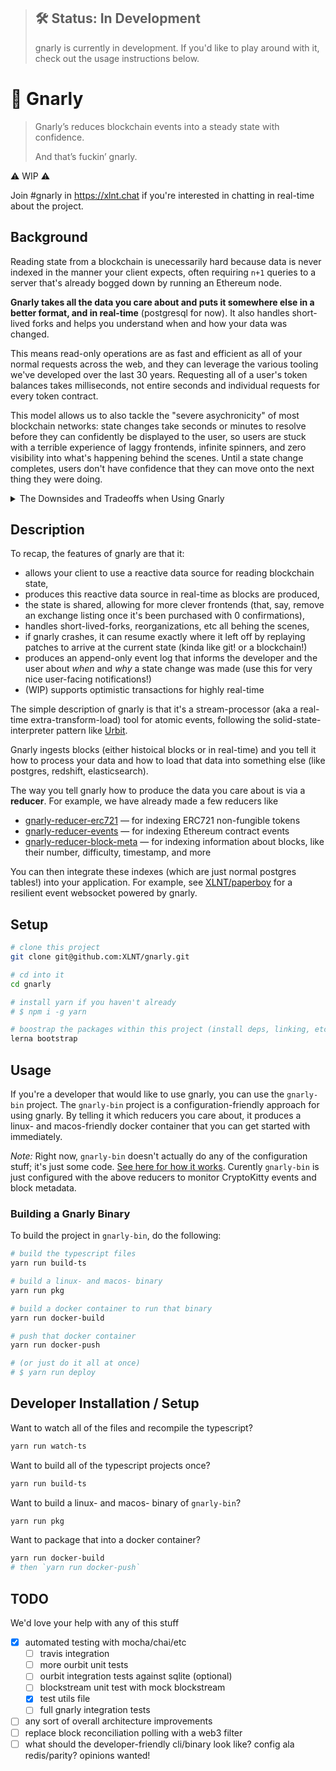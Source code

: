 > ## 🛠 Status: In Development
> gnarly is currently in development. If you'd like to play around with it, check out the usage instructions below.


# 🤙 Gnarly

> Gnarly’s reduces blockchain events into a steady state with confidence.
>
> And that’s fuckin’ gnarly.

⚠ WIP ⚠

Join #gnarly in https://xlnt.chat if you're interested in chatting in real-time about the project.

## Background

Reading state from a blockchain is unecessarily hard because data is never indexed in the manner your client expects, often requiring `n+1` queries to a server that's already bogged down by running an Ethereum node.

**Gnarly takes all the data you care about and puts it somewhere else in a better format, and in real-time** (postgresql for now). It also handles short-lived forks and helps you understand when and how your data was changed.

This means read-only operations are as fast and efficient as all of your normal requests across the web, and they can leverage the various tooling we've developed over the last 30 years. Requesting all of a user's token balances takes milliseconds, not entire seconds and individual requests for every token contract.

This model allows us to also tackle the "severe asychronicity" of most blockchain networks: state changes take seconds or minutes to resolve before they can confidently be displayed to the user, so users are stuck with a terrible experience of laggy frontends, infinite spinners, and zero visibility into what's happening behind the scenes. Until a state change completes, users don't have confidence that they can move onto the next thing they were doing.

<details>
    <summary>The Downsides and Tradeoffs when Using Gnarly</summary>
    <p>
        Gnarly is a centralized state store, so you immediately trade away decentralization for user experience. We have a plan (decentralized snapshots) to support client-side gnarly indexes, but this is still a ways away.
    </p>
    <p>
        Syncing a gnarly indexer is _slow_; it's around 1 block/second on average in tests. This means that creating an index from something far in the fast is likely to take 15x shorter time than the time the events are being emitted. So if we want to index all of the CryptoKitties, which have been around for 6 months, it'll take around 12 days.
    </p>
    <p>
        Obviously, it can easily keep up with the 15 second block times offered by the Ethereum main and test networks, so if you run a gnarly indexer as you launch your product, you won't experience this issue. We're naturally working hard on maximizing gnarly's processing speed.
    </p>
    <p>
        Runtime modification of the gnarly indexer is yet to be implemented. i.e. "a user with address `0x1` signed up, index all of their token transfers from the beginning of time". For now, gnarly is best used when the set of all inputs is known beforehand.
    </p>
</details>

## Description

To recap, the features of gnarly are that it:
- allows your client to use a reactive data source for reading blockchain state,
- produces this reactive data source in real-time as blocks are produced,
- the state is shared, allowing for more clever frontends (that, say, remove an exchange listing once it's been purchased with 0 confirmations),
- handles short-lived-forks, reorganizations, etc all behing the scenes,
- if gnarly crashes, it can resume exactly where it left off by replaying patches to arrive at the current state (kinda like git! or a blockchain!)
- produces an append-only event log that informs the developer and the user about *when* and *why* a state change was made (use this for very nice user-facing notifications!)
- (WIP) supports optimistic transactions for highly real-time

The simple description of gnarly is that it's a stream-processor (aka a real-time extra-transform-load) tool for atomic events, following the solid-state-interpreter pattern like [Urbit](https://urbit.org/).

Gnarly ingests blocks (either histoical blocks or in real-time) and you tell it how to process your data and how to load that data into something else (like postgres, redshift, elasticsearch).

The way you tell gnarly how to produce the data you care about is via a **reducer**. For example, we have already made a few reducers like
- [gnarly-reducer-erc721](/packages/gnarly-reducer-erc721) — for indexing ERC721 non-fungible tokens
- [gnarly-reducer-events](/packages/gnarly-reducer-events) — for indexing Ethereum contract events
- [gnarly-reducer-block-meta](/packages/gnarly-reducer-block-meta) — for indexing information about blocks, like their number, difficulty, timestamp, and more

You can then integrate these indexes (which are just normal postgres tables!) into your application. For example, see [XLNT/paperboy](https://github.com/XLNT/paperboy) for a resilient event websocket powered by gnarly.

## Setup

```bash
# clone this project
git clone git@github.com:XLNT/gnarly.git

# cd into it
cd gnarly

# install yarn if you haven't already
# $ npm i -g yarn

# boostrap the packages within this project (install deps, linking, etc)
lerna bootstrap
```

## Usage

If you're a developer that would like to use gnarly, you can use the `gnarly-bin` project. The `gnarly-bin` project is a configuration-friendly approach for using gnarly. By telling it which reducers you care about, it produces a linux- and macos-friendly docker container that you can get started with immediately.

*Note:* Right now, `gnarly-bin` doesn't actually do any of the configuration stuff; it's just some code. [See here for how it works](/packages/gnarly-bin/src/index.ts). Curently `gnarly-bin` is just configured with the above reducers to monitor CryptoKitty events and block metadata.

### Building a Gnarly Binary

To build the project in `gnarly-bin`, do the following:

```bash
# build the typescript files
yarn run build-ts

# build a linux- and macos- binary
yarn run pkg

# build a docker container to run that binary
yarn run docker-build

# push that docker container
yarn run docker-push

# (or just do it all at once)
# $ yarn run deploy
```

## Developer Installation / Setup

Want to watch all of the files and recompile the typescript?

```bash
yarn run watch-ts
```

Want to build all of the typescript projects once?

```bash
yarn run build-ts
```

Want to build a linux- and macos- binary of `gnarly-bin`?

```bash
yarn run pkg
```

Want to package that into a docker container?

```bash
yarn run docker-build
# then `yarn run docker-push`
```

## TODO

We'd love your help with any of this stuff

- [x] automated testing with mocha/chai/etc
  - [ ] travis integration
  - [ ] more ourbit unit tests
  - [ ] ourbit integration tests against sqlite (optional)
  - [ ] blockstream unit test with mock blockstream
  - [x] test utils file
  - [ ] full gnarly integration tests
- [ ] any sort of overall architecture improvements
- [ ] replace block reconciliation polling with a web3 filter
- [ ] what should the developer-friendly cli/binary look like? config ala redis/parity? opinions wanted!
